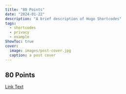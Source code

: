 ```yaml
---
title: "80 Points"
date: "2024-01-22"
description: "A brief description of Hugo Shortcodes"
tags:
  - shortcodes
  - privacy
  - example
ShowToc: true
cover:
  image: images/post-cover.jpg
  caption: a post cover
---
```


## 80 Points
[Link Text](80_points.pdf.pdf)

